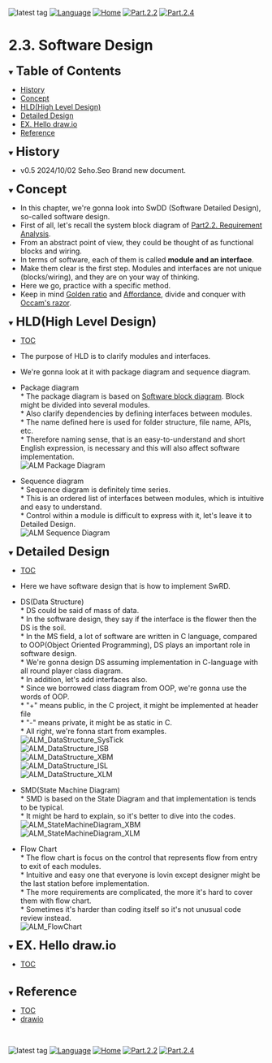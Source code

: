 ![latest tag](https://img.shields.io/github/v/tag/gtuja/CSC_MS.svg?color=brightgreen)
[![Language](https://img.shields.io/badge/Language-%E6%97%A5%E6%9C%AC%E8%AA%9E-brightgreen)](https://github.com/gtuja/CSC_MS/blob/main/Part2/3.SoftwareDesign.md)
[![Home](https://img.shields.io/badge/Home-Readme-brightgreen)](https://github.com/gtuja/CSC_MS/blob/main/README_en.md)
[![Part.2.2](https://img.shields.io/badge/Prev-Part.2.2-brightgreen)](https://github.com/gtuja/CSC_MS/blob/main/Part2/2.RequirementAnalysis_en.md)
[![Part.2.4](https://img.shields.io/badge/Next-Part.2.4-brightgreen)](https://github.com/gtuja/CSC_MS/blob/main/Part2/4.SoftwareImplementation_en.md)

# 2.3. Software Design
<div id="toc"></div>
<details open>
<summary><font size="5"><b>Table of Contents</b></font></summary>

- [History](#history)
- [Concept](#Concept)
- [HLD(High Level Design)](#HLD)
- [Detailed Design](#Detailed_Design)
- [EX. Hello draw.io](#Exercise)
- [Reference](#Reference)

</details>

<div id="history"></div>
<details open>
<summary><font size="5"><b>History</b></font></summary> 

- v0.5 2024/10/02 Seho.Seo Brand new document.

</details>

<div id="Concept"></div>
<details open>
<summary><font size="5"><b>Concept</b></font></summary>

- In this chapter, we're gonna look into SwDD (Software Detailed Design), so-called software design.
- First of all, let's recall the system block diagram of [Part2.2. Requirement Analysis](https://github.com/gtuja/CSC_MS/blob/main/Part2/2.RequirementAnalysis.md#project_alm).
- From an abstract point of view, they could be thought of as functional blocks and wiring.
- In terms of software, each of them is called **module and an interface**.
- Make them clear is the first step. Modules and interfaces are not unique (blocks/wiring), and they are on your way of thinking.
- Here we go, practice with a specific method.
- Keep in mind [Golden ratio](https://en.m.wikipedia.org/wiki/Golden_ratio) and [Affordance](https://en.m.wikipedia.org/wiki/Affordance), divide and conquer with [Occam's razor](https://en.m.wikipedia.org/wiki/Occam%27s_razor). 

</details>

<div id="HLD"></div>
<details open>
<summary><font size="5"><b>HLD(High Level Design)</b></font></summary>

- [TOC](#toc)
- The purpose of HLD is to clarify modules and interfaces.
- We're gonna look at it with package diagram and sequence diagram.
- Package diagram<br>
\* The package diagram is based on [Software block diagram](https://github.com/gtuja/CSC_MS/blob/main/Resources/Part2/Part2_ALM_SoftwareBlockDiagram.drawio.png). Block might be divided into several modules. <br>
\* Also clarify dependencies by defining interfaces between modules. <br>
\* The name defined here is used for folder structure, file name, APIs, etc. <br>
\* Therefore naming sense, that is an easy-to-understand and short English expression, is necessary and this will also affect software implementation. <br>
![ALM Package Diagram](https://github.com/gtuja/CSC_MS/blob/main/Resources/Part2/Part2_ALM_PackageDiagram.drawio.png)<br>

- Sequence diagram<br>
\* Sequence diagram is definitely time series.<br>
\* This is an ordered list of interfaces between modules, which is intuitive and easy to understand. <br>
\* Control within a module is difficult to express with it, let's leave it to Detailed Design. <br>
![ALM Sequence Diagram](https://github.com/gtuja/CSC_MS/blob/main/Resources/Part2/Part2_ALM_SequenceDiagram.drawio.png)<br>

</details>

<div id="Detailed_Design"></div>
<details open>
<summary><font size="5"><b>Detailed Design</b></font></summary>

- [TOC](#toc)
- Here we have software design that is how to implement SwRD.
- DS(Data Structure)<br>
\* DS could be said of mass of data.<br>
\* In the software design, they say if the interface is the flower then the DS is the soil.<br>
\* In the MS field, a lot of software are written in C language, compared to OOP(Object Oriented Programming), DS plays an important role in software design.<br>
\* We're gonna design DS assuming implementation in C-language with all round player class diagram.<br>
\* In addition, let's add interfaces also.<br>
\* Since we borrowed class diagram from OOP, we're gonna use the words of OOP.<br>
\* "+" means public, in the C project, it might be implemented at header file<br>
\* "-" means private, it might be as static in C.<br>
\* All right, we're fonna start from examples.<br>
![ALM_DataStructure_SysTick](https://github.com/gtuja/CSC_MS/blob/main/Resources/Part2/Part2_ALM_DataStructure_SysTick.drawio.png)<br>
![ALM_DataStructure_ISB](https://github.com/gtuja/CSC_MS/blob/main/Resources/Part2/Part2_ALM_DataStructure_ISB.drawio.png)<br>
![ALM_DataStructure_XBM](https://github.com/gtuja/CSC_MS/blob/main/Resources/Part2/Part2_ALM_DataStructure_XBM.drawio.png)<br>
![ALM_DataStructure_ISL](https://github.com/gtuja/CSC_MS/blob/main/Resources/Part2/Part2_ALM_DataStructure_ISL.drawio.png)<br>
![ALM_DataStructure_XLM](https://github.com/gtuja/CSC_MS/blob/main/Resources/Part2/Part2_ALM_DataStructure_XLM.drawio.png)<br>

- SMD(State Machine Diagram)<br>
\* SMD is based on the State Diagram and that implementation is tends to be typical.<br>
\* It might be hard to explain, so it's better to dive into the codes.<br>
![ALM_StateMachineDiagram_XBM](https://github.com/gtuja/CSC_MS/blob/main/Resources/Part2/Part2_ALM_StateMachineDiagram_XBM.drawio.png)<br>
![ALM_StateMachineDiagram_XLM](https://github.com/gtuja/CSC_MS/blob/main/Resources/Part2/Part2_ALM_StateMachineDiagram_XLM.drawio.png)<br>

- Flow Chart<br>
\* The flow chart is focus on the control that represents flow from entry to exit of each modules.<br>
\* Intuitive and easy one that everyone is lovin except designer might be the last station before implementation.<br>
\* The more requirements are complicated, the more it's hard to cover them with flow chart.<br>
\* Sometimes it's harder than coding itself so it's not unusual code review instead.<br>
![ALM_FlowChart](https://github.com/gtuja/CSC_MS/blob/main/Resources/Part2/Part2_ALM_FlowChart.drawio.png)<br>

</details>

<div id="Exercise"></div>
<details open>
<summary><font size="5"><b>EX. Hello draw.io</b></font></summary>

- [TOC](#toc)

</details>
<br>

<div id="Reference"></div>
<details open>
<summary><font size="5"><b>Reference</b></font></summary>

- [TOC](#toc)
- [drawio](https://www.drawio.com/doc/#get-started-with-diagramsnet)

</details>
<br>

![latest tag](https://img.shields.io/github/v/tag/gtuja/CSC_MS.svg?color=brightgreen)
[![Language](https://img.shields.io/badge/Language-%E6%97%A5%E6%9C%AC%E8%AA%9E-brightgreen)](https://github.com/gtuja/CSC_MS/blob/main/Part2/3.SoftwareDesign.md)
[![Home](https://img.shields.io/badge/Home-Readme-brightgreen)](https://github.com/gtuja/CSC_MS/blob/main/README_en.md)
[![Part.2.2](https://img.shields.io/badge/Prev-Part.2.2-brightgreen)](https://github.com/gtuja/CSC_MS/blob/main/Part2/2.RequirementAnalysis_en.md)
[![Part.2.4](https://img.shields.io/badge/Next-Part.2.4-brightgreen)](https://github.com/gtuja/CSC_MS/blob/main/Part2/4.SoftwareImplementation_en.md)
